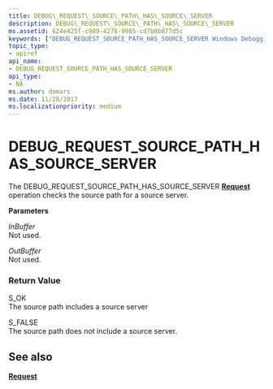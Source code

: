 ```yaml
---
title: DEBUG\_REQUEST\_SOURCE\_PATH\_HAS\_SOURCE\_SERVER
description: DEBUG\_REQUEST\_SOURCE\_PATH\_HAS\_SOURCE\_SERVER
ms.assetid: 624e425f-c989-4278-9985-cd7b0b877d5c
keywords: ["DEBUG_REQUEST_SOURCE_PATH_HAS_SOURCE_SERVER Windows Debugging"]
topic_type:
- apiref
api_name:
- DEBUG_REQUEST_SOURCE_PATH_HAS_SOURCE_SERVER
api_type:
- NA
ms.author: domars
ms.date: 11/28/2017
ms.localizationpriority: medium
---
```


# DEBUG\_REQUEST\_SOURCE\_PATH\_HAS\_SOURCE\_SERVER


The DEBUG\_REQUEST\_SOURCE\_PATH\_HAS\_SOURCE\_SERVER [**Request**](request.md) operation checks the source path for a source server.

**Parameters**

<span id="InBuffer"></span><span id="inbuffer"></span><span id="INBUFFER"></span>*InBuffer*  
Not used.

<span id="OutBuffer"></span><span id="outbuffer"></span><span id="OUTBUFFER"></span>*OutBuffer*  
Not used.

### <span id="Return_Value"></span><span id="return_value"></span><span id="RETURN_VALUE"></span>Return Value

<span id="S_OK"></span><span id="s_ok"></span>S\_OK  
The source path includes a source server

<span id="S_FALSE"></span><span id="s_false"></span>S\_FALSE  
The source path does not include a source server.

## <span id="see_also"></span>See also


[**Request**](request.md)

 

 






